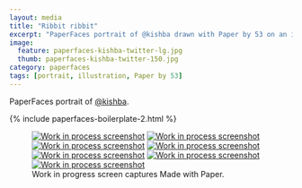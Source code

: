 ```yaml
---
layout: media
title: "Ribbit ribbit"
excerpt: "PaperFaces portrait of @kishba drawn with Paper by 53 on an iPad."
image: 
  feature: paperfaces-kishba-twitter-lg.jpg
  thumb: paperfaces-kishba-twitter-150.jpg
category: paperfaces
tags: [portrait, illustration, Paper by 53]
---
```


PaperFaces portrait of [@kishba](http://twitter.com/kishba).

{% include paperfaces-boilerplate-2.html %}

<figure class="third">
	<a href="{{ site.url }}/images/paperfaces-kishba-process-1-lg.jpg"><img src="{{ site.url }}/images/paperfaces-kishba-process-1-600.jpg" alt="Work in process screenshot"></a>
	<a href="{{ site.url }}/images/paperfaces-kishba-process-2-lg.jpg"><img src="{{ site.url }}/images/paperfaces-kishba-process-2-600.jpg" alt="Work in process screenshot"></a>
	<a href="{{ site.url }}/images/paperfaces-kishba-process-3-lg.jpg"><img src="{{ site.url }}/images/paperfaces-kishba-process-3-600.jpg" alt="Work in process screenshot"></a>
	<a href="{{ site.url }}/images/paperfaces-kishba-process-4-lg.jpg"><img src="{{ site.url }}/images/paperfaces-kishba-process-4-600.jpg" alt="Work in process screenshot"></a>
	<a href="{{ site.url }}/images/paperfaces-kishba-process-5-lg.jpg"><img src="{{ site.url }}/images/paperfaces-kishba-process-5-600.jpg" alt="Work in process screenshot"></a>
	<a href="{{ site.url }}/images/paperfaces-kishba-process-6-lg.jpg"><img src="{{ site.url }}/images/paperfaces-kishba-process-6-600.jpg" alt="Work in process screenshot"></a>
	<a href="{{ site.url }}/images/paperfaces-kishba-process-7-lg.jpg"><img src="{{ site.url }}/images/paperfaces-kishba-process-7-600.jpg" alt="Work in process screenshot"></a>
	<figcaption>Work in progress screen captures Made with Paper.</figcaption>
</figure>
